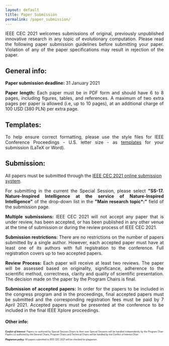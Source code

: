 ```yaml
---
layout: default 
title: Paper Submission
permalink: /paper_submission/
---
```


<p align="justify">
IEEE CEC 2021 welcomes submissions of original, previously unpublished innovative research in any topic of evolutionary computation. Please read the following paper submission guidelines before submitting your paper. Violation of any of the paper specifications may result in rejection of the paper.
</p>

## General info:
<p align="justify">
  <b>Paper submission deadline:</b> 31 January 2021</p>
<p align="justify">
  <b>Paper length:</b> Each paper must be in PDF form and should have 6 to 8 pages, including figures, tables, and references. A maximum of two extra pages per paper is allowed (i.e, up to 10 pages), at an additional charge of 100 USD (380 PLN) per extra page.</p>

## Templates:
<p align="justify">
To help ensure correct formatting, please use the style files for IEEE Conference Proceedings - U.S. letter size - as <a href="https://www.ieee.org/conferences/publishing/templates.html">templates</a> for your submission (LaTeX or Word).</p>

## Submission:
All papers must be submitted through the [IEEE CEC 2021 online submission system](https://ieee-cis.org/conferences/cec2021/upload.php).

<p align="justify">
For submitting in the current the Special Session, please select <b>"SS-17. Nature-Inspired Intelligence at the service of Nature-Inspired Intelligence"</b> of the drop-down list in the <b>"Main research topic*:"</b> field of the submission page.</p>
<p align="justify">
<b>Multiple submissions:</b> IEEE CEC 2021 will not accept any paper that is under review, has been accepted, or has been published in any other venue at the time of submission or during the review process of IEEE CEC 2021.</p>
<p align="justify">
<b>Submission restrictions:</b> There are no restrictions on the number of papers submitted by a single author. However, each accepted paper must have at least one of its authors with full registration to the conference. Full registration covers up to two accepted papers.</p>
<p align="justify">
<b>Review Process:</b> Each paper will receive at least two reviews. The paper will be assessed based on originality, significance, adherence to the scientific method, correctness, clarity and quality of scientific presentation. The decision made on the paper by the Program Chairs is final.</p>
<p align="justify">
<b>Submission of accepted papers:</b> In order for the papers to be included in the congress program and in the proceedings, final accepted papers must be submitted and the corresponding registration fees must be paid by 7 April 2021. Accepted papers must be presented at the conference to be included in the final IEEE Xplore proceedings.</p>

#### Other info:
<p align="justify" style="font-size:7px">
<b><i>Confict of Interest:</i></b> Papers co-authored by Special Session Chairs to their own Special Sessions will be handled independently by the Program Chair. Papers co-authored by the General Chairs, Program Chairs and Technical Chairs will be handled by the Conflict of Interest Chair.</p>
<p align="justify" style="font-size:7px">
<b><i>Plagiarism policy:</i></b> All papers submitted to IEEE CEC 2021 will be checked for plagiarism.</p>
